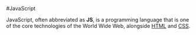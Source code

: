 #JavaScript

JavaScript, often abbreviated as **JS**, is a programming language that is one of the core technologies of the World Wide Web, alongside [HTML](/wiki/HTML) and [CSS](/wiki/CSS).